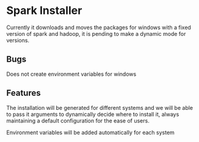 # Spark Installer

Currently it downloads and moves the packages for windows with a fixed version of spark and hadoop, it is pending to make a dynamic mode for versions.

## Bugs
Does not create environment variables for windows

## Features
The installation will be generated for different systems and we will be able to pass it arguments to dynamically decide where to install it, always maintaining a default configuration for the ease of users.

Environment variables will be added automatically for each system
